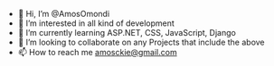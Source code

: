 - 👋 Hi, I’m @AmosOmondi
- 👀 I’m interested in all kind of development 
- 🌱 I’m currently learning ASP.NET, CSS, JavaScript, Django
- 💞️ I’m looking to collaborate on any Projects that include the above
- 📫 How to reach me amosckie@gmail.com 

<!---
AmosOmondi/AmosOmondi is a ✨ special ✨ repository because its `README.md` (this file) appears on your GitHub profile.
You can click the Preview link to take a look at your changes.
--->
